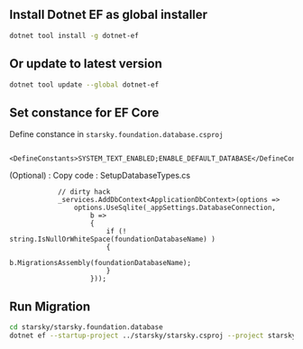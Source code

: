 
## Install Dotnet EF as global installer
```bash
dotnet tool install -g dotnet-ef
```

## Or update to latest version
```bash
dotnet tool update --global dotnet-ef
```

## Set constance for EF Core
Define constance in `starsky.foundation.database.csproj`
```
        <DefineConstants>SYSTEM_TEXT_ENABLED;ENABLE_DEFAULT_DATABASE</DefineConstants>
```

(Optional) : Copy code : SetupDatabaseTypes.cs
```
			// dirty hack
			_services.AddDbContext<ApplicationDbContext>(options =>
				options.UseSqlite(_appSettings.DatabaseConnection, 
					b =>
					{
						if (! string.IsNullOrWhiteSpace(foundationDatabaseName) )
						{
							b.MigrationsAssembly(foundationDatabaseName);
						}
					}));
```

## Run Migration
```bash
cd starsky/starsky.foundation.database
dotnet ef --startup-project ../starsky/starsky.csproj --project starsky.foundation.database.csproj migrations add test
```
